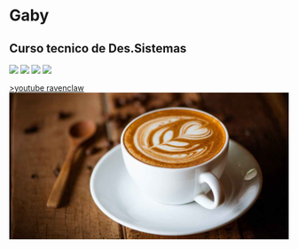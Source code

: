 # Gaby
## Curso tecnico de Des.Sistemas
  <img height="200px" src="https://cdn.jsdelivr.net/gh/devicons/devicon/icons/phalcon/phalcon-original.svg" />  <img height="200px" src="https://cdn.jsdelivr.net/gh/devicons/devicon/icons/phoenix/phoenix-plain.svg" /> <img height="200px" src="https://cdn.jsdelivr.net/gh/devicons/devicon/icons/latex/latex-original.svg" /> <img height="200px" src="https://cdn.jsdelivr.net/gh/devicons/devicon/icons/coffeescript/coffeescript-original.svg" />
          
  <a href="https://www.youtube.com/watch?v=r3xE2TmqpKQ&t=3s"> >youtube ravenclaw</a>
<img src="coffee62.jpg"/>
